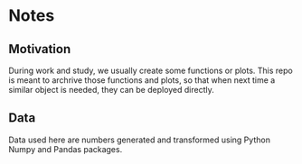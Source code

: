 # Notes

## Motivation
During work and study, we usually create some functions or plots. This repo is meant to archrive those functions and plots, so that when next time a similar object is needed, they can be deployed directly.


## Data
Data used here are numbers generated and transformed using Python Numpy and Pandas packages.
